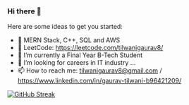 ### Hi there 👋


Here are some ideas to get you started:

- 🔭 MERN Stack, C++, SQL and AWS
- 🔭 LeetCode: https://leetcode.com/tilwanigaurav8/
- 🌱 I’m currently a Final Year B-Tech Student
- 👯 I’m looking for careers in IT industry ...
- 📫 How to reach me: tilwanigaurav8@gmail.com / https://www.linkedin.com/in/gaurav-tilwani-b96421209/


[![GitHub Streak](https://github-readme-streak-stats.herokuapp.com?user=tilwanigaurav8&theme=dark&date_format=j%20M%5B%20Y%5D)](https://git.io/streak-stats)
